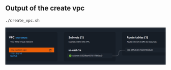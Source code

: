 ## Output of the create vpc
```sh
./create_vpc.sh
```
![Alt text](/output-images/ssgitlab.png?raw=true "The VPC I created")
